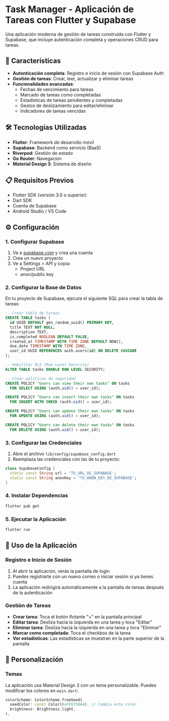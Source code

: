 # Task Manager - Aplicación de Tareas con Flutter y Supabase

Una aplicación moderna de gestión de tareas construida con Flutter y Supabase, que incluye autenticación completa y operaciones CRUD para tareas.

## 🚀 Características

- **Autenticación completa**: Registro e inicio de sesión con Supabase Auth
- **Gestión de tareas**: Crear, leer, actualizar y eliminar tareas
- **Funcionalidades avanzadas**:
  - Fechas de vencimiento para tareas
  - Marcado de tareas como completadas
  - Estadísticas de tareas pendientes y completadas
  - Gestos de deslizamiento para editar/eliminar
  - Indicadores de tareas vencidas

## 🛠️ Tecnologías Utilizadas

- **Flutter**: Framework de desarrollo móvil
- **Supabase**: Backend como servicio (BaaS)
- **Riverpod**: Gestión de estado
- **Go Router**: Navegación
- **Material Design 3**: Sistema de diseño

## 📋 Requisitos Previos

- Flutter SDK (versión 3.0 o superior)
- Dart SDK
- Cuenta de Supabase
- Android Studio / VS Code

## ⚙️ Configuración

### 1. Configurar Supabase

1. Ve a [supabase.com](https://supabase.com) y crea una cuenta
2. Crea un nuevo proyecto
3. Ve a Settings > API y copia:
   - Project URL
   - anon/public key

### 2. Configurar la Base de Datos

En tu proyecto de Supabase, ejecuta el siguiente SQL para crear la tabla de tareas:

```sql
-- Crear tabla de tareas
CREATE TABLE tasks (
  id UUID DEFAULT gen_random_uuid() PRIMARY KEY,
  title TEXT NOT NULL,
  description TEXT,
  is_completed BOOLEAN DEFAULT FALSE,
  created_at TIMESTAMP WITH TIME ZONE DEFAULT NOW(),
  due_date TIMESTAMP WITH TIME ZONE,
  user_id UUID REFERENCES auth.users(id) ON DELETE CASCADE
);

-- Habilitar RLS (Row Level Security)
ALTER TABLE tasks ENABLE ROW LEVEL SECURITY;

-- Crear políticas de seguridad
CREATE POLICY "Users can view their own tasks" ON tasks
  FOR SELECT USING (auth.uid() = user_id);

CREATE POLICY "Users can insert their own tasks" ON tasks
  FOR INSERT WITH CHECK (auth.uid() = user_id);

CREATE POLICY "Users can update their own tasks" ON tasks
  FOR UPDATE USING (auth.uid() = user_id);

CREATE POLICY "Users can delete their own tasks" ON tasks
  FOR DELETE USING (auth.uid() = user_id);
```

### 3. Configurar las Credenciales

1. Abre el archivo `lib/config/supabase_config.dart`
2. Reemplaza las credenciales con las de tu proyecto:

```dart
class SupabaseConfig {
  static const String url = 'TU_URL_DE_SUPABASE';
  static const String anonKey = 'TU_ANON_KEY_DE_SUPABASE';
}
```

### 4. Instalar Dependencias

```bash
flutter pub get
```

### 5. Ejecutar la Aplicación

```bash
flutter run
```

## 📱 Uso de la Aplicación

### Registro e Inicio de Sesión
1. Al abrir la aplicación, verás la pantalla de login
2. Puedes registrarte con un nuevo correo o iniciar sesión si ya tienes cuenta
3. La aplicación redirigirá automáticamente a la pantalla de tareas después de la autenticación

### Gestión de Tareas
- **Crear tarea**: Toca el botón flotante "+" en la pantalla principal
- **Editar tarea**: Desliza hacia la izquierda en una tarea y toca "Editar"
- **Eliminar tarea**: Desliza hacia la izquierda en una tarea y toca "Eliminar"
- **Marcar como completada**: Toca el checkbox de la tarea
- **Ver estadísticas**: Las estadísticas se muestran en la parte superior de la pantalla


## 🎨 Personalización

### Temas
La aplicación usa Material Design 3 con un tema personalizable. Puedes modificar los colores en `main.dart`:

```dart
colorScheme: ColorScheme.fromSeed(
  seedColor: const Color(0xFF6750A4), // Cambia este color
  brightness: Brightness.light,
),
```

